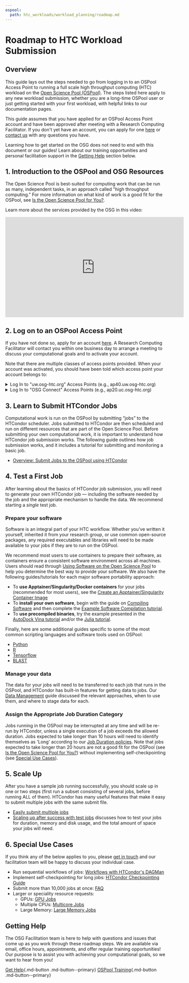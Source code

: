 ```yaml
---
ospool:
  path: htc_workloads/workload_planning/roadmap.md
---
```


Roadmap to HTC Workload Submission
====================================

## Overview

This guide lays out the steps needed to go from logging in to an OSPool Access Point to running a full scale high throughput computing (HTC) workload on the [Open Science Pool (OSPool)](https://opensciencegrid.org/about/open_science_pool/). The steps listed here apply to any new workload submission, whether you are a long-time OSPool user or just getting started with your first workload, with helpful links to our documentation pages. 

This guide assumes that you have applied for an OSPool Access Point account and 
have been approved after meeting with a Research Computing Facilitator. 
If you don't yet have an account, you can apply for one [here](https://portal.osg-htc.org/application)
or [contact us](mailto:support@osg-htc.org) with any questions you have. 

Learning how to get started on the OSG does not need to end with this document or 
our guides! Learn about our training opportunities and personal facilitation support 
in the [Getting Help](#getting-help) section below. 

## 1. Introduction to the OSPool and OSG Resources

The Open Science Pool is best-suited for computing work that can be run as many, independent 
tasks, in an approach called "high throughput computing." For more information 
on what kind of work is a good fit for the OSPool, 
see [Is the Open Science Pool for You?](../../../overview/account_setup/is-it-for-you/). 

Learn more about the services provided by the OSG in this video: 

<iframe width="560" height="315" src="https://www.youtube.com/embed/5FMAFxROGv0?si=qtcW2QMd8MgvSqYt" title="YouTube video player" frameborder="0" allow="accelerometer; autoplay; clipboard-write; encrypted-media; gyroscope; picture-in-picture; web-share" referrerpolicy="strict-origin-when-cross-origin" allowfullscreen></iframe>

<!-- Diagram/cartoon showing how jobs are distributed to multiple sites across the U.S.-->

## 2. Log on to an OSPool Access Point

If you have not done so, apply for an account [here](https://portal.osg-htc.org/application). A Research Computing Facilitator will contact you within one business day to arrange a meeting to discuss your computational goals and to activate your account. 

Note that there are multiple classes of access points provided.
When your account was activated, you should have been told which 
access point your account belongs to:

<details>
<summary>Log In to "uw.osg-htc.org" Access Points (e.g., ap40.uw.osg-htc.org)</summary>
<br>
If your account is on the uw.osg-htc.org Access Points (e.g., accounts on ap40.uw.osg-htc.org), follow instructions in this guide for logging in:
<a href="https://portal.osg-htc.org/documentation/overview/account_setup/ap7-access/">Log In to uw.osg-htc.org Access Points</a>
</details>

<details>
<summary>Log In to "OSG Connect" Access Points (e.g., ap20.uc.osg-htc.org)</summary>
<br>
If your account is on the OSG Connect Access points (e.g., accounts on ap20.uc.osg-htc.org, ap21.uc.osg-htc.org), follow instructions in this guide for logging in:
<a href="https://portal.osg-htc.org/documentation/overview/account_setup/connect-access/">Log In to OSG Connect Access Points</a>
</details>


## 3. Learn to Submit HTCondor Jobs

Computational work is run on the OSPool by submitting “jobs” to the
HTCondor scheduler. Jobs submitted to HTCondor are then scheduled and
run on different resources that are part of the Open Science Pool.
Before submitting your own computational work, it is important to
understand how HTCondor job submission works. The following guide
outlines how job submission works, and it includes a tutorial for
submitting and monitoring a basic job.

- [Overview: Submit Jobs to the OSPool using HTCondor](../../../htc_workloads/workload_planning/htcondor_job_submission/)

## 4. Test a First Job

After learning about the basics of HTCondor job submission, you will
need to generate your own HTCondor job — including the software needed
by the job and the appropriate mechanism to handle the data. We
recommend starting a *single* test job. 

### Prepare your software

Software is an integral part of your HTC workflow.  Whether you’ve written it yourself, inherited it from your research group, or use common open-source packages, any required executables and libraries will need to be made available to your jobs if they are to run on the OSPool. 

We recommend most users to use containers to prepare their software, as containers ensure a consistent software environment across all machines. Users should read through [Using Software on the Open Science Pool](../../../htc_workloads/using_software/software-overview/) to help you determine the best way to provide your software. We also have the following guides/tutorials for each major software portability approach:

- To **use Apptainer/Singularity/Docker containers** for your jobs (recommended for most users), see the [Create an Apptainer/Singularity Container Image](../../../htc_workloads/using_software/containers-singularity/)
- To **install your own software**, begin with the guide on [Compiling Software](../../../htc_workloads/using_software/compiling-applications/) and then complete the [Example Software Compilation tutorial](../../../htc_workloads/using_software/example-compilation/).
- To **use precompiled binaries**, try the example presented in the [AutoDock Vina tutorial](../../../software_examples/drug_discovery/tutorial-AutoDockVina/) and/or the [Julia tutorial](../../../software_examples/other_languages_tools/julia-on-osg/).

Finally, here are some additional guides specific to some of the most common scripting languages and software tools used on OSPool:

- [Python](../../../software_examples/python/manage-python-packages/)
- [R](../../../software_examples/r/tutorial-R/)
- [Tensorflow](../../../software_examples/ai/tutorial-tensorflow-containers/)
- [BLAST](../../../software_examples/bioinformatics/tutorial-blast-split/)

### Manage your data

The data for your jobs will need to be transferred to each job that runs in the OSPool, 
and HTCondor has built-in features for getting data to jobs. Our [Data Management](../../../htc_workloads/managing_data/overview/) guide
discussed the relevant approaches, when to use them, and where to stage data for each.
<!--
- Pick a tutorial?
-->

<!-- TODO: add guides
## Organize your files*
## Troubleshooting*
-->

### Assign the Appropriate Job Duration Category

Jobs running in the OSPool may be interrupted at any time and will be re-run by HTCondor, unless a single execution of a job exceeds the allowed duration. Jobs expected to take longer than 10 hours will need to identify themselves as 'Long' according to our [Job Duration policies](../../../htc_workloads/workload_planning/jobdurationcategory/). Note that jobs expected to take longer than 20 hours are not a good fit for the OSPool (see [Is the Open Science Pool for You?](../../../overview/account_setup/is-it-for-you/)) without implementing self-checkpointing (see [Special Use Cases](#6-special-use-cases)).

## 5. Scale Up

After you have a sample job running successfully, you should scale
up in one or two steps (first run a subset consisting of several jobs, before running ALL of them). 
HTCondor has many useful features that make it easy to submit
multiple jobs with the same submit file.  

- [Easily submit multiple jobs](../../../htc_workloads/submitting_workloads/submit-multiple-jobs/)
- [Scaling up after success with test jobs](../../../htc_workloads/workload_planning/preparing-to-scale-up/) discusses how to test your jobs for duration, memory and disk usage, and the total amount of space your jobs will need.

<!-- TODO: Making jobs resilient* -->

## 6. Special Use Cases

If you think any of the below applies to you, 
please [get in touch](mailto:support@osg-htc.org)
and our facilitation team will be happy to discuss your individual case. 

- Run sequential workflows of jobs: [Workflows with HTCondor's DAGMan](../../../htc_workloads/automated_workflows/dagman-workflows/)
- Implement self-checkpointing for long jobs: [HTCondor Checkpointing Guide](https://htcondor.readthedocs.io/en/latest/users-manual/self-checkpointing-applications.html)
- Submit more than 10,000 jobs at once: [FAQ](../../../overview/references/frequently-asked-questions/#max_idle)
- Larger or speciality resource requests: 
	- GPUs: [GPU Jobs](../../../htc_workloads/specific_resource/gpu-jobs/)
	- Multiple CPUs: [Multicore Jobs](../../../htc_workloads/specific_resource/multicore-jobs/)
	- Large Memory: [Large Memory Jobs](../../../htc_workloads/specific_resource/large-memory-jobs/)

## Getting Help 

The OSG Facilitation team is here to help with questions and issues that come up as you work 
through these roadmap steps. We are available via email, office hours, appointments, and offer 
regular training opportunities! Our purpose  is to assist you with achieving your computational
goals, so we want to hear from you!

[Get Help](../../../support_and_training/support/getting-help-from-RCFs/){.md-button .md-button--primary}
[OSPool Training](../../../support_and_training/training/osgusertraining/){.md-button .md-button--primary}